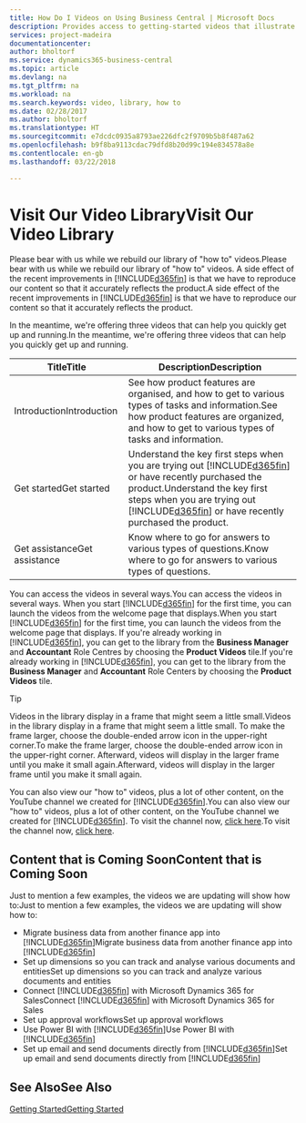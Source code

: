 ```yaml
---
title: How Do I Videos on Using Business Central | Microsoft Docs
description: Provides access to getting-started videos that illustrate how to do common tasks.
services: project-madeira
documentationcenter: 
author: bholtorf
ms.service: dynamics365-business-central
ms.topic: article
ms.devlang: na
ms.tgt_pltfrm: na
ms.workload: na
ms.search.keywords: video, library, how to
ms.date: 02/28/2017
ms.author: bholtorf
ms.translationtype: HT
ms.sourcegitcommit: e7dcdc0935a8793ae226dfc2f9709b5b8f487a62
ms.openlocfilehash: b9f8ba9113cdac79dfd8b20d99c194e834578a8e
ms.contentlocale: en-gb
ms.lasthandoff: 03/22/2018

---
```

# <a name="visit-our-video-library"></a><span data-ttu-id="aa3fa-103">Visit Our Video Library</span><span class="sxs-lookup"><span data-stu-id="aa3fa-103">Visit Our Video Library</span></span>
<span data-ttu-id="aa3fa-104">Please bear with us while we rebuild our library of "how to" videos.</span><span class="sxs-lookup"><span data-stu-id="aa3fa-104">Please bear with us while we rebuild our library of "how to" videos.</span></span> <span data-ttu-id="aa3fa-105">A side effect of the recent improvements in [!INCLUDE[d365fin](includes/d365fin_md.md)] is that we have to reproduce our content so that it accurately reflects the product.</span><span class="sxs-lookup"><span data-stu-id="aa3fa-105">A side effect of the recent improvements in [!INCLUDE[d365fin](includes/d365fin_md.md)] is that we have to reproduce our content so that it accurately reflects the product.</span></span> 

<span data-ttu-id="aa3fa-106">In the meantime, we're offering three videos that can help you quickly get up and running.</span><span class="sxs-lookup"><span data-stu-id="aa3fa-106">In the meantime, we're offering three videos that can help you quickly get up and running.</span></span>

|<span data-ttu-id="aa3fa-107">Title</span><span class="sxs-lookup"><span data-stu-id="aa3fa-107">Title</span></span>|<span data-ttu-id="aa3fa-108">Description</span><span class="sxs-lookup"><span data-stu-id="aa3fa-108">Description</span></span>|
|----|----|
|<span data-ttu-id="aa3fa-109">Introduction</span><span class="sxs-lookup"><span data-stu-id="aa3fa-109">Introduction</span></span>|<span data-ttu-id="aa3fa-110">See how product features are organised, and how to get to various types of tasks and information.</span><span class="sxs-lookup"><span data-stu-id="aa3fa-110">See how product features are organized, and how to get to various types of tasks and information.</span></span>|
|<span data-ttu-id="aa3fa-111">Get started</span><span class="sxs-lookup"><span data-stu-id="aa3fa-111">Get started</span></span>|<span data-ttu-id="aa3fa-112">Understand the key first steps when you are trying out [!INCLUDE[d365fin](includes/d365fin_md.md)] or have recently purchased the product.</span><span class="sxs-lookup"><span data-stu-id="aa3fa-112">Understand the key first steps when you are trying out [!INCLUDE[d365fin](includes/d365fin_md.md)] or have recently purchased the product.</span></span> |
|<span data-ttu-id="aa3fa-113">Get assistance</span><span class="sxs-lookup"><span data-stu-id="aa3fa-113">Get assistance</span></span>|<span data-ttu-id="aa3fa-114">Know where to go for answers to various types of questions.</span><span class="sxs-lookup"><span data-stu-id="aa3fa-114">Know where to go for answers to various types of questions.</span></span>|

<span data-ttu-id="aa3fa-115">You can access the videos in several ways.</span><span class="sxs-lookup"><span data-stu-id="aa3fa-115">You can access the videos in several ways.</span></span> <span data-ttu-id="aa3fa-116">When you start [!INCLUDE[d365fin](includes/d365fin_md.md)] for the first time, you can launch the videos from the welcome page that displays.</span><span class="sxs-lookup"><span data-stu-id="aa3fa-116">When you start [!INCLUDE[d365fin](includes/d365fin_md.md)] for the first time, you can launch the videos from the welcome page that displays.</span></span> <span data-ttu-id="aa3fa-117">If you're already working in [!INCLUDE[d365fin](includes/d365fin_md.md)], you can get to the library from the **Business Manager** and **Accountant** Role Centres by choosing the **Product Videos** tile.</span><span class="sxs-lookup"><span data-stu-id="aa3fa-117">If you're already working in [!INCLUDE[d365fin](includes/d365fin_md.md)], you can get to the library from the **Business Manager** and **Accountant** Role Centers by choosing the **Product Videos** tile.</span></span> 

> [!Tip]  
> <span data-ttu-id="aa3fa-118">Videos in the library display in a frame that might seem a little small.</span><span class="sxs-lookup"><span data-stu-id="aa3fa-118">Videos in the library display in a frame that might seem a little small.</span></span> <span data-ttu-id="aa3fa-119">To make the frame larger, choose the double-ended arrow icon in the upper-right corner.</span><span class="sxs-lookup"><span data-stu-id="aa3fa-119">To make the frame larger, choose the double-ended arrow icon in the upper-right corner.</span></span> <span data-ttu-id="aa3fa-120">Afterward, videos will display in the larger frame until you make it small again.</span><span class="sxs-lookup"><span data-stu-id="aa3fa-120">Afterward, videos will display in the larger frame until you make it small again.</span></span>

<span data-ttu-id="aa3fa-121">You can also view our "how to" videos, plus a lot of other content, on the YouTube channel we created for [!INCLUDE[d365fin](includes/d365fin_md.md)].</span><span class="sxs-lookup"><span data-stu-id="aa3fa-121">You can also view our "how to" videos, plus a lot of other content, on the YouTube channel we created for [!INCLUDE[d365fin](includes/d365fin_md.md)].</span></span> <span data-ttu-id="aa3fa-122">To visit the channel now, [click here](https://go.microsoft.com/fwlink/?linkid=851533).</span><span class="sxs-lookup"><span data-stu-id="aa3fa-122">To visit the channel now, [click here](https://go.microsoft.com/fwlink/?linkid=851533).</span></span>

## <a name="content-that-is-coming-soon"></a><span data-ttu-id="aa3fa-123">Content that is Coming Soon</span><span class="sxs-lookup"><span data-stu-id="aa3fa-123">Content that is Coming Soon</span></span>
<span data-ttu-id="aa3fa-124">Just to mention a few examples, the videos we are updating will show how to:</span><span class="sxs-lookup"><span data-stu-id="aa3fa-124">Just to mention a few examples, the videos we are updating will show how to:</span></span>  

* <span data-ttu-id="aa3fa-125">Migrate business data from another finance app into [!INCLUDE[d365fin](includes/d365fin_md.md)]</span><span class="sxs-lookup"><span data-stu-id="aa3fa-125">Migrate business data from another finance app into [!INCLUDE[d365fin](includes/d365fin_md.md)]</span></span>  
* <span data-ttu-id="aa3fa-126">Set up dimensions so you can track and analyse various documents and entities</span><span class="sxs-lookup"><span data-stu-id="aa3fa-126">Set up dimensions so you can track and analyze various documents and entities</span></span>
* <span data-ttu-id="aa3fa-127">Connect [!INCLUDE[d365fin](includes/d365fin_md.md)] with Microsoft Dynamics 365 for Sales</span><span class="sxs-lookup"><span data-stu-id="aa3fa-127">Connect [!INCLUDE[d365fin](includes/d365fin_md.md)] with Microsoft Dynamics 365 for Sales</span></span>
* <span data-ttu-id="aa3fa-128">Set up approval workflows</span><span class="sxs-lookup"><span data-stu-id="aa3fa-128">Set up approval workflows</span></span>  
* <span data-ttu-id="aa3fa-129">Use Power BI with [!INCLUDE[d365fin](includes/d365fin_md.md)]</span><span class="sxs-lookup"><span data-stu-id="aa3fa-129">Use Power BI with [!INCLUDE[d365fin](includes/d365fin_md.md)]</span></span>  
* <span data-ttu-id="aa3fa-130">Set up email and send documents directly from [!INCLUDE[d365fin](includes/d365fin_md.md)]</span><span class="sxs-lookup"><span data-stu-id="aa3fa-130">Set up email and send documents directly from [!INCLUDE[d365fin](includes/d365fin_md.md)]</span></span>  

## <a name="see-also"></a><span data-ttu-id="aa3fa-131">See Also</span><span class="sxs-lookup"><span data-stu-id="aa3fa-131">See Also</span></span>
[<span data-ttu-id="aa3fa-132">Getting Started</span><span class="sxs-lookup"><span data-stu-id="aa3fa-132">Getting Started</span></span>](product-get-started.md)

